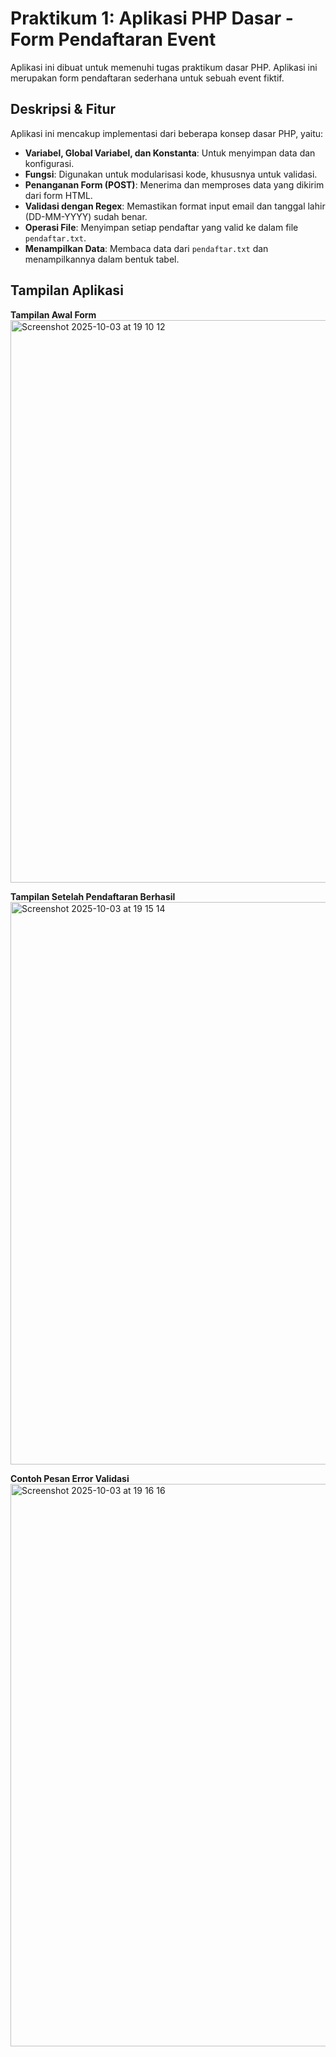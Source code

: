 # Praktikum 1: Aplikasi PHP Dasar - Form Pendaftaran Event

Aplikasi ini dibuat untuk memenuhi tugas praktikum dasar PHP. Aplikasi ini merupakan form pendaftaran sederhana untuk sebuah event fiktif.

## Deskripsi & Fitur
Aplikasi ini mencakup implementasi dari beberapa konsep dasar PHP, yaitu:
- **Variabel, Global Variabel, dan Konstanta**: Untuk menyimpan data dan konfigurasi.
- **Fungsi**: Digunakan untuk modularisasi kode, khususnya untuk validasi.
- **Penanganan Form (POST)**: Menerima dan memproses data yang dikirim dari form HTML.
- **Validasi dengan Regex**: Memastikan format input email dan tanggal lahir (DD-MM-YYYY) sudah benar.
- **Operasi File**: Menyimpan setiap pendaftar yang valid ke dalam file `pendaftar.txt`.
- **Menampilkan Data**: Membaca data dari `pendaftar.txt` dan menampilkannya dalam bentuk tabel.

## Tampilan Aplikasi

**Tampilan Awal Form**
<img width="1440" height="900" alt="Screenshot 2025-10-03 at 19 10 12" src="https://github.com/user-attachments/assets/7ad4c895-840a-4f0a-bf45-1dd7380844e9" />

**Tampilan Setelah Pendaftaran Berhasil**
<img width="1440" height="900" alt="Screenshot 2025-10-03 at 19 15 14" src="https://github.com/user-attachments/assets/673e33fc-5f26-43e6-8d87-b3e3fc7cabb0" />

**Contoh Pesan Error Validasi**
<img width="1440" height="900" alt="Screenshot 2025-10-03 at 19 16 16" src="https://github.com/user-attachments/assets/e335ff3b-e920-4b1b-ae1c-a597fc57c145" />
